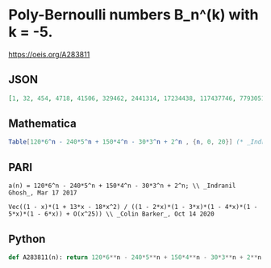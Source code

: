 # Poly\-Bernoulli numbers B\_n^\(k\) with k \= \-5\.
https://oeis.org/A283811
## JSON
```JSON
[1, 32, 454, 4718, 41506, 329462, 2441314, 17234438, 117437746, 779305142, 5067707074, 32440729958, 205120773586, 1284333040022, 7978977787234, 49258610238278, 302555048903026, 1850666770922102, 11281963755617794, 68586728901231398, 416015651355490066, 2518652552044759382]
```
## Mathematica
```Mathematica
Table[120*6^n - 240*5^n + 150*4^n - 30*3^n + 2^n , {n, 0, 20}] (* _Indranil Ghosh_, Mar 17 2017 *)
```
## PARI
```PARI
a(n) = 120*6^n - 240*5^n + 150*4^n - 30*3^n + 2^n; \\ _Indranil Ghosh_, Mar 17 2017
```
```PARI
Vec((1 - x)*(1 + 13*x - 18*x^2) / ((1 - 2*x)*(1 - 3*x)*(1 - 4*x)*(1 - 5*x)*(1 - 6*x)) + O(x^25)) \\ _Colin Barker_, Oct 14 2020
```
## Python
```Python
def A283811(n): return 120*6**n - 240*5**n + 150*4**n - 30*3**n + 2**n  # _Indranil Ghosh_, Mar 17 2017
```

